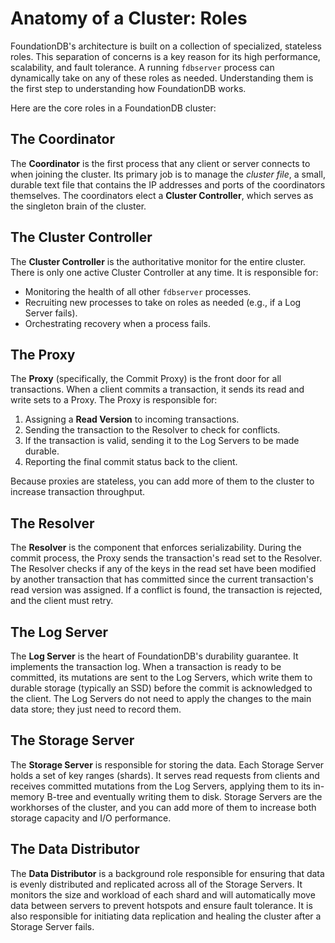 # Anatomy of a Cluster: Roles

<!-- toc -->

FoundationDB's architecture is built on a collection of specialized, stateless roles. This separation of concerns is a key reason for its high performance, scalability, and fault tolerance. A running `fdbserver` process can dynamically take on any of these roles as needed. Understanding them is the first step to understanding how FoundationDB works.

Here are the core roles in a FoundationDB cluster:

## The Coordinator

The **Coordinator** is the first process that any client or server connects to when joining the cluster. Its primary job is to manage the *cluster file*, a small, durable text file that contains the IP addresses and ports of the coordinators themselves. The coordinators elect a **Cluster Controller**, which serves as the singleton brain of the cluster.

## The Cluster Controller

The **Cluster Controller** is the authoritative monitor for the entire cluster. There is only one active Cluster Controller at any time. It is responsible for:

*   Monitoring the health of all other `fdbserver` processes.
*   Recruiting new processes to take on roles as needed (e.g., if a Log Server fails).
*   Orchestrating recovery when a process fails.

## The Proxy

The **Proxy** (specifically, the Commit Proxy) is the front door for all transactions. When a client commits a transaction, it sends its read and write sets to a Proxy. The Proxy is responsible for:

1.  Assigning a **Read Version** to incoming transactions.
2.  Sending the transaction to the Resolver to check for conflicts.
3.  If the transaction is valid, sending it to the Log Servers to be made durable.
4.  Reporting the final commit status back to the client.

Because proxies are stateless, you can add more of them to the cluster to increase transaction throughput.

## The Resolver

The **Resolver** is the component that enforces serializability. During the commit process, the Proxy sends the transaction's read set to the Resolver. The Resolver checks if any of the keys in the read set have been modified by another transaction that has committed since the current transaction's read version was assigned. If a conflict is found, the transaction is rejected, and the client must retry.

## The Log Server

The **Log Server** is the heart of FoundationDB's durability guarantee. It implements the transaction log. When a transaction is ready to be committed, its mutations are sent to the Log Servers, which write them to durable storage (typically an SSD) before the commit is acknowledged to the client. The Log Servers do not need to apply the changes to the main data store; they just need to record them.

## The Storage Server

The **Storage Server** is responsible for storing the data. Each Storage Server holds a set of key ranges (shards). It serves read requests from clients and receives committed mutations from the Log Servers, applying them to its in-memory B-tree and eventually writing them to disk. Storage Servers are the workhorses of the cluster, and you can add more of them to increase both storage capacity and I/O performance.

## The Data Distributor

The **Data Distributor** is a background role responsible for ensuring that data is evenly distributed and replicated across all of the Storage Servers. It monitors the size and workload of each shard and will automatically move data between servers to prevent hotspots and ensure fault tolerance. It is also responsible for initiating data replication and healing the cluster after a Storage Server fails.
